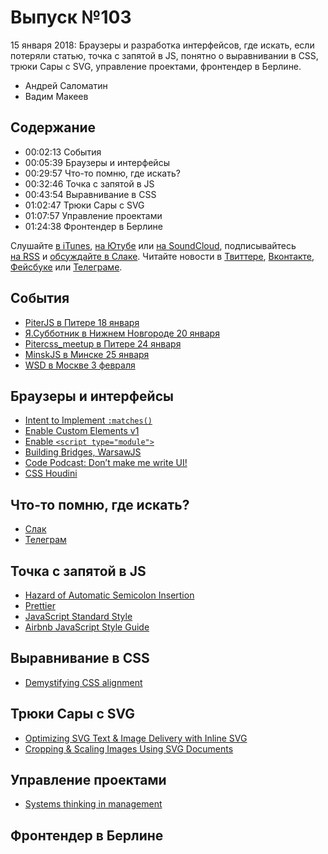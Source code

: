 # Выпуск №103

15 января 2018: Браузеры и разработка интерфейсов, где искать, если потеряли статью, точка с запятой в JS, понятно о выравнивании в CSS, трюки Сары с SVG, управление проектами, фронтендер в Берлине.

- Андрей Саломатин
- Вадим Макеев

## Содержание

- 00:02:13 События
- 00:05:39 Браузеры и интерфейсы
- 00:29:57 Что-то помню, где искать?
- 00:32:46 Точка с запятой в JS
- 00:43:54 Выравнивание в CSS
- 01:02:47 Трюки Сары с SVG
- 01:07:57 Управление проектами
- 01:24:38 Фронтендер в Берлине

Слушайте [в iTunes](https://itunes.apple.com/podcast/id1080500016), [на Ютубе](https://www.youtube.com/playlist?list=PLMBnwIwFEFHcwuevhsNXkFTcadeX5R1Go) или [на SoundCloud](https://soundcloud.com/web-standards), подписывайтесь [на RSS](https://web-standards.ru/podcast/feed/) и [обсуждайте в Слаке](http://slack.web-standards.ru/). Читайте новости в [Твиттере](https://twitter.com/webstandards_ru), [Вконтакте](https://vk.com/webstandards_ru), [Фейсбуке](https://www.facebook.com/webstandardsru) или [Телеграме](https://t.me/webstandards_ru).

## События

- [PiterJS в Питере 18 января](https://meetabit.com/events/piterjs-21)
- [Я.Субботник в Нижнем Новгороде 20 января](https://events.yandex.ru/events/yasubbotnik/20-Jan-2018/)
- [Pitercss_meetup в Питере 24 января](https://pitercss.timepad.ru/event/642039/)
- [MinskJS в Минске 25 января](https://minskjs.timepad.ru/event/606146/)
- [WSD в Москве 3 февраля](https://wsd.events/2018/02/03/)

## Браузеры и интерфейсы

- [Intent to Implement `:matches()`](https://groups.google.com/a/chromium.org/d/msg/blink-dev/kqD_G4sxfZE/6CJM01X2BwAJ)
- [Enable Custom Elements v1](https://bugzilla.mozilla.org/1406825)
- [Enable `<script type="module">`](https://bugzilla.mozilla.org/1428002)
- [Building Bridges, WarsawJS](https://youtu.be/mXfMtbeYfA4)
- [Code Podcast: Don’t make me write UI!](https://soundcloud.com/podcastcode/6-dont-make-me-write-ui)
- [CSS Houdini](https://github.com/w3c/css-houdini-drafts/wiki)

## Что-то помню, где искать?

- [Слак](http://slack.web-standards.ru/)
- [Телеграм](https://telegram.me/webstandards_ru)

## Точка с запятой в JS

- [Hazard of Automatic Semicolon Insertion](https://github.com/tc39/ecma262/pull/1062)
- [Prettier](https://prettier.io/)
- [JavaScript Standard Style](https://github.com/standard/standard)
- [Airbnb JavaScript Style Guide](https://github.com/airbnb/javascript)

## Выравнивание в CSS

- [Demystifying CSS alignment](https://medium.com/p/2d3ea7a02a36)

## Трюки Сары с SVG

- [Optimizing SVG Text & Image Delivery with Inline SVG](https://www.sarasoueidan.com/blog/optimizing-svg-delivery-with-svg/)
- [Cropping & Scaling Images Using SVG Documents](http://www.sarasoueidan.com/blog/svg-object-fit/)

## Управление проектами

- [Systems thinking in management](https://medium.com/p/c3ed049e8d91)

## Фронтендер в Берлине
